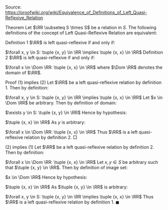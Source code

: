 # 

Source: https://proofwiki.org/wiki/Equivalence_of_Definitions_of_Left_Quasi-Reflexive_Relation



Theorem
Let $\RR \subseteq S \times S$ be a relation in $S$.
The following definitions of the concept of Left Quasi-Reflexive Relation are equivalent:

Definition 1
$\RR$ is left quasi-reflexive if and only if:

$\forall x, y \in S: \tuple {x, y} \in \RR \implies \tuple {x, x} \in \RR$
Definition 2
$\RR$ is left quasi-reflexive if and only if:

$\forall x \in \Dom \RR: \tuple {x, x} \in \RR$
where $\Dom \RR$ denotes the domain of $\RR$.


Proof
$(1)$ implies $(2)$
Let $\RR$ be a left quasi-reflexive relation by definition $1$.
Then by definition:

$\forall x, y \in S: \tuple {x, y} \in \RR \implies \tuple {x, x} \in \RR$
Let $x \in \Dom \RR$ be arbitrary.
Then by definition of domain:

$\exists y \in S: \tuple {x, y} \in \RR$
Hence by hypothesis:

$\tuple {x, x} \in \RR$
As $y$ is arbitrary:

$\forall x \in \Dom \RR: \tuple {x, x} \in \RR$
Thus $\RR$ is a left quasi-reflexive relation by definition $2$.
$\Box$


$(2)$ implies $(1)$
Let $\RR$ be a left quasi-reflexive relation by definition $2$.
Then by definition:

$\forall x \in \Dom \RR: \tuple {x, x} \in \RR$
Let $x, y \in S$ be arbitrary such that $\tuple {x, y} \in \RR$.
Then by definition of image set:

$x \in \Dom \RR$
Hence by hypothesis:

$\tuple {x, x} \in \RR$
As $\tuple {x, y} \in \RR$ is arbitrary:

$\forall x, y \in S: \tuple {x, y} \in \RR \implies \tuple {x, x} \in \RR$
Thus $\RR$ is a left quasi-reflexive relation by definition $1$.
$\blacksquare$





